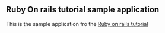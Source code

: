 ## Ruby On rails tutorial sample application

This is the sample application fro the [Ruby on rails tutorial](http://railstutorial.org)